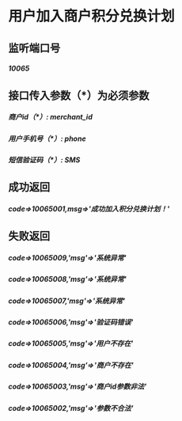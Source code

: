 # 用户加入商户积分兑换计划
## 监听端口号
##### *10065*
## 接口传入参数（*）为必须参数
##### **商户id（*）**: *merchant_id*
##### **用户手机号（*）**: *phone*
##### **短信验证码（*）**: *SMS*
## 成功返回
##### **code=>10065001,msg=>'成功加入积分兑换计划！'**
## 失败返回
##### **code=>10065009,'msg'=>'系统异常'**
##### **code=>10065008,'msg'=>'系统异常'**
##### **code=>10065007,'msg'=>'系统异常'**
##### **code=>10065006,'msg'=>'验证码错误'**
##### **code=>10065005,'msg'=>'用户不存在'**
##### **code=>10065004,'msg'=>'商户不存在'**
##### **code=>10065003,'msg'=>'商户id参数非法'**
##### **code=>10065002,'msg'=>'参数不合法'**



